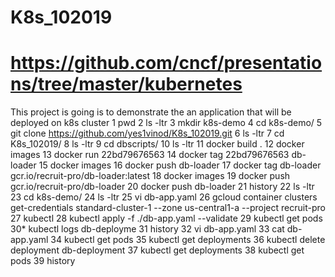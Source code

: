 # K8s_102019
# https://github.com/cncf/presentations/tree/master/kubernetes
This project is going is to demonstrate the an application that will be deployed on k8s cluster
    1  pwd
    2  ls -ltr
    3  mkdir k8s-demo
    4  cd k8s-demo/
    5  git clone https://github.com/yes1vinod/K8s_102019.git
    6  ls -ltr
    7  cd K8s_102019/
    8  ls -ltr
    9  cd dbscripts/
   10  ls -ltr
   11  docker build .
   12  docker images
   13  docker run 22bd79676563
   14  docker tag 22bd79676563 db-loader
   15  docker images
   16  docker push db-loader
   17  docker tag db-loader gcr.io/recruit-pro/db-loader:latest
   18  docker images
   19  docker push gcr.io/recruit-pro/db-loader
   20  docker push db-loader
   21  history
   22  ls -ltr
   23  cd k8s-demo/
   24  ls -ltr
   25  vi db-app.yaml
   26  gcloud container clusters get-credentials standard-cluster-1 --zone us-central1-a --project recruit-pro
   27  kubectl
   28  kubectl apply -f ./db-app.yaml --validate
   29  kubectl get pods
   30* kubectl logs db-deployme
   31  history
   32  vi db-app.yaml
   33  cat db-app.yaml
   34  kubectl get pods
   35  kubectl get deployments
   36  kubectl delete deployment db-deployment
   37  kubectl get deployments
   38  kubectl get pods
   39  history
